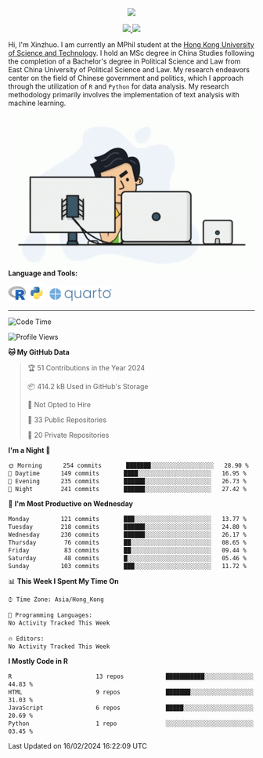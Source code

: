 <div align='center'>
<img src='https://readme-typing-svg.herokuapp.com?font=Lora&color=4d3900&center=true&lines=HKUST+Mphil+in+SOSC;Focus+on+China;Code+for+PoliSci'/>
</div>

<p align='center'>
 <a href
='https://www.linkedin.com/in/xinzhuo-huang-5161011ba/' target='_blank'>
        <img src='https://img.shields.io/badge/linkedin%20-%230077B5.svg?&style=for-the-badge&logo=linkedin&logoColor=white'/>
    </a>
 <a href='https://twitter.com/HsinchoH' target='_blank'>
        <img src='https://img.shields.io/badge/Twitter-1DA1F2?style=for-the-badge&logo=twitter&logoColor=white'/>
    </a>
    </p>
    
Hi, I'm Xinzhuo. I am currently an MPhil student at the [Hong Kong University of Science and Technology](https://sosc.hkust.edu.hk/node/613). I hold an MSc degree in China Studies following the completion of a Bachelor's degree in Political Science and Law from East China University of Political Science and Law. My research endeavors center on the field of Chinese government and politics, which I approach through the utilization of `R` and `Python` for data analysis. My research methodology primarily involves the implementation of text analysis with machine learning.




<img align='right' src="https://github.com/xinzhuohkust/xinzhuohkust/blob/main/programmer.gif" width="590">



**Language and Tools:**  

<code><img height="36" src="https://raw.githubusercontent.com/github/explore/80688e429a7d4ef2fca1e82350fe8e3517d3494d/topics/r/r.png"></code>
<code><img height="36" src="https://raw.githubusercontent.com/github/explore/80688e429a7d4ef2fca1e82350fe8e3517d3494d/topics/python/python.png"></code>
<code><img height="32" src="https://github.com/quarto-dev/quarto-r/blob/main/man/figures/quarto.png"></code>

---
<!--START_SECTION:waka-->
![Code Time](http://img.shields.io/badge/Code%20Time-1%2C386%20hrs%2049%20mins-blue)

![Profile Views](http://img.shields.io/badge/Profile%20Views-4-blue)

**🐱 My GitHub Data** 

> 🏆 51 Contributions in the Year 2024
 > 
> 📦 414.2 kB Used in GitHub's Storage 
 > 
> 🚫 Not Opted to Hire
 > 
> 📜 33 Public Repositories 
 > 
> 🔑 20 Private Repositories  
 > 
**I'm a Night 🦉** 

```text
🌞 Morning      254 commits       ███████░░░░░░░░░░░░░░░░░░   28.90 % 
🌆 Daytime      149 commits       ████░░░░░░░░░░░░░░░░░░░░░   16.95 % 
🌃 Evening      235 commits       ██████░░░░░░░░░░░░░░░░░░░   26.73 % 
🌙 Night        241 commits       ██████░░░░░░░░░░░░░░░░░░░   27.42 % 

```
📅 **I'm Most Productive on Wednesday** 

```text
Monday         121 commits       ███░░░░░░░░░░░░░░░░░░░░░░   13.77 % 
Tuesday        218 commits       ██████░░░░░░░░░░░░░░░░░░░   24.80 % 
Wednesday      230 commits       ██████░░░░░░░░░░░░░░░░░░░   26.17 % 
Thursday        76 commits       ██░░░░░░░░░░░░░░░░░░░░░░░   08.65 % 
Friday          83 commits       ██░░░░░░░░░░░░░░░░░░░░░░░   09.44 % 
Saturday        48 commits       █░░░░░░░░░░░░░░░░░░░░░░░░   05.46 % 
Sunday         103 commits       ███░░░░░░░░░░░░░░░░░░░░░░   11.72 % 

```


📊 **This Week I Spent My Time On** 

```text
⌚︎ Time Zone: Asia/Hong_Kong

💬 Programming Languages: 
No Activity Tracked This Week

🔥 Editors: 
No Activity Tracked This Week

```

**I Mostly Code in R** 

```text
R                        13 repos            ███████████░░░░░░░░░░░░░░   44.83 % 
HTML                     9 repos             ███████░░░░░░░░░░░░░░░░░░   31.03 % 
JavaScript               6 repos             █████░░░░░░░░░░░░░░░░░░░░   20.69 % 
Python                   1 repo              ░░░░░░░░░░░░░░░░░░░░░░░░░   03.45 % 

```



 Last Updated on 16/02/2024 16:22:09 UTC
<!--END_SECTION:waka-->
    
    
    
    
    
    
    
    
